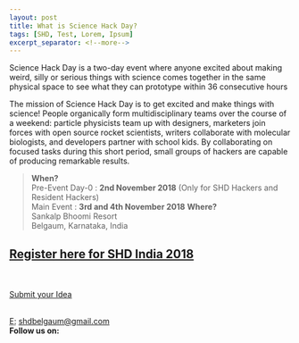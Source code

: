 ```yaml
---
layout: post
title: What is Science Hack Day?
tags: [SHD, Test, Lorem, Ipsum]
excerpt_separator: <!--more-->
---
```

Science Hack Day is a two-day event where anyone excited about making weird, silly or serious things with science comes together in the same physical space to see what they can prototype within 36 consecutive hours

The mission of Science Hack Day is to get excited and make things with science! People organically form multidisciplinary teams over the course of a weekend: particle physicists team up with designers, marketers join forces with open source rocket scientists, writers collaborate with molecular biologists, and developers partner with school kids. By collaborating on focused tasks during this short period, small groups of hackers are capable of producing remarkable results.


><strong>When?</strong>
><br>
>Pre-Event Day-0 : <strong>2nd November 2018</strong>  (Only for SHD Hackers and Resident Hackers)
><br>Main Event : <strong>3rd and 4th November 2018</strong>
><strong>Where?</strong>
><br>Sankalp Bhoomi Resort
><br>Belgaum, Karnataka, India


<a class="btn btn-primary btn-lg" href="https://www.instamojo.com/shdindia/"><strong><h2>Register here for SHD India 2018</h2></strong>
<br>        
<a class="btn btn-primary btn-lg" href="https://goo.gl/BtPNwy">Submit your Idea </a>
        
<br>
<abbr title="Email">E:</abbr> <a href="mailto:shdbelgaum@gmail.com">shdbelgaum@gmail.com</a>
<br>
<b>Follow us on:</b>
</br>
<a href="https://www.facebook.com/sciencehackin/"><i class="fa fa-facebook-official fa-3x" aria-hidden="true"></i></a>
<a href="https://twitter.com/SHD_India"><i class="fa fa-twitter fa-3x" aria-hidden="true"></i></a>
<a href="https://www.flickr.com/groups/3087939@N23/"><i class="fa fa-flickr fa-3x" aria-hidden="true"></i>
